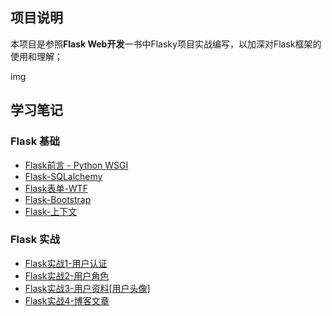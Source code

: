 ## 项目说明
本项目是参照**Flask Web开发**一书中Flasky项目实战编写，以加深对Flask框架的使用和理解；

img

## 学习笔记

### Flask 基础
- [Flask前言 - Python WSGI](http://www.jianshu.com/p/c6e1e1ea014b)
- [Flask-SQLalchemy](http://www.jianshu.com/p/11ff693b972d)
- [Flask表单-WTF](http://www.jianshu.com/p/bcab7d38048d)
- [Flask-Bootstrap](http://www.jianshu.com/p/d9f3766aeb64)
- [Flask-上下文](http://www.jianshu.com/p/df33abf19894)

### Flask 实战
- [Flask实战1-用户认证](http://www.jianshu.com/p/fddac3d6212d)
- [Flask实战2-用户角色](http://www.jianshu.com/p/223aa5f5c403)
- [Flask实战3-用户资料[用户头像]](http://www.jianshu.com/p/36285bf20bc0)
- [Flask实战4-博客文章](http://www.jianshu.com/p/b8856928c731)